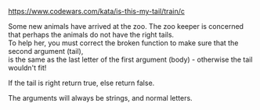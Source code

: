 https://www.codewars.com/kata/is-this-my-tail/train/c

Some new animals have arrived at the zoo. The zoo keeper is concerned that perhaps the animals do not have the right tails.  
To help her, you must correct the broken function to make sure that the second argument (tail),  
is the same as the last letter of the first argument (body) - otherwise the tail wouldn't fit!

If the tail is right return true, else return false.

The arguments will always be strings, and normal letters.
